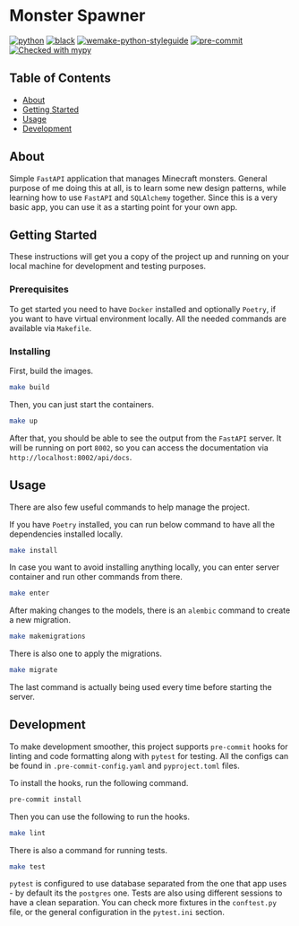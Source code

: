 # Monster Spawner

[![python](https://img.shields.io/static/v1?label=python&message=3.10%2B&color=informational&logo=python&logoColor=white)](https://www.python.org/)
[![black](https://img.shields.io/badge/code%20style-black-000000.svg)](https://github.com/python/black)
[![wemake-python-styleguide](https://img.shields.io/badge/style-wemake-000000.svg)](https://github.com/wemake-services/wemake-python-styleguide)
[![pre-commit](https://img.shields.io/badge/pre--commit-enabled-brightgreen?logo=pre-commit&logoColor=white)](https://github.com/pre-commit/pre-commit)
[![Checked with mypy](http://www.mypy-lang.org/static/mypy_badge.svg)](http://mypy-lang.org/)

## Table of Contents

- [About](#about)
- [Getting Started](#getting_started)
- [Usage](#usage)
- [Development](#development)

## About <a name = "about"></a>

Simple `FastAPI` application that manages Minecraft monsters. General purpose of me doing this at all, is to learn some new design patterns, while learning how to use `FastAPI` and `SQLAlchemy` together. Since this is a very basic app, you can use it as a starting point for your own app.

## Getting Started <a name = "getting_started"></a>

These instructions will get you a copy of the project up and running on your local machine for development and testing purposes.

### Prerequisites

To get started you need to have `Docker` installed and optionally `Poetry`, if you want to have virtual environment locally. All the needed commands are available via `Makefile`.

### Installing

First, build the images.

```bash
make build
```

Then, you can just start the containers.

```bash
make up
```

After that, you should be able to see the output from the `FastAPI` server. It will be running on port `8002`, so you can access the documentation via `http://localhost:8002/api/docs`.

## Usage <a name = "usage"></a>

There are also few useful commands to help manage the project.

If you have `Poetry` installed, you can run below command to have all the dependencies installed locally.

```bash
make install
```

In case you want to avoid installing anything locally, you can enter server container and run other commands from there.

```bash
make enter
```

After making changes to the models, there is an `alembic` command to create a new migration.

```bash
make makemigrations
```

There is also one to apply the migrations.

```bash
make migrate
```

The last command is actually being used every time before starting the server.

## Development <a name = "development"></a>

To make development smoother, this project supports `pre-commit` hooks for linting and code formatting along with `pytest` for testing. All the configs can be found in `.pre-commit-config.yaml` and `pyproject.toml` files.

To install the hooks, run the following command.

```bash
pre-commit install
```

Then you can use the following to run the hooks.

```bash
make lint
```

There is also a command for running tests.

```bash
make test
```

`pytest` is configured to use database separated from the one that app uses - by default its the `postgres` one. Tests are also using different sessions to have a clean separation. You can check more fixtures in the `conftest.py` file, or the general configuration in the `pytest.ini` section.
